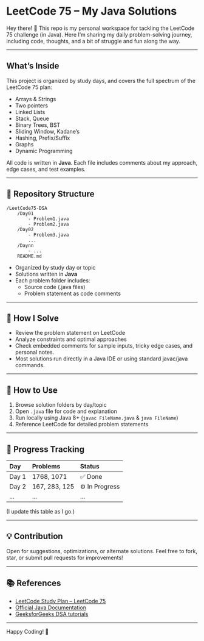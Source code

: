 # LeetCode 75 – My Java Solutions

Hey there! 👋
This repo is my personal workspace for tackling the LeetCode 75 challenge (in Java). Here I’m sharing my daily problem-solving journey, including code, thoughts, and a bit of struggle and fun along the way.

***

## What’s Inside

This project is organized by study days, and covers the full spectrum of the LeetCode 75 plan:

- Arrays \& Strings
- Two pointers
- Linked Lists
- Stack, Queue
- Binary Trees, BST
- Sliding Window, Kadane’s
- Hashing, Prefix/Suffix
- Graphs
- Dynamic Programming

All code is written in **Java**. Each file includes comments about my approach, edge cases, and test examples.

***

## 📂 Repository Structure

```
/LeetCode75-DSA
    /Day01
        - Problem1.java
        - Problem2.java
    /Day02
        - Problem3.java
        ...
    /Daynn
        - ...
    README.md
```

- Organized by study day or topic
- Solutions written in **Java**
- Each problem folder includes:
    - Source code (.java files)
    - Problem statement as code comments

***

## 🏹 How I Solve

- Review the problem statement on LeetCode
- Analyze constraints and optimal approaches
- Check embedded comments for sample inputs, tricky edge cases, and personal notes.
- Most solutions run directly in a Java IDE or using standard javac/java commands.

***

## 🚩 How to Use

1. Browse solution folders by day/topic
2. Open `.java` file for code and explanation
3. Run locally using Java 8+ (`javac FileName.java` \& `java FileName`)
4. Reference LeetCode for detailed problem statements

***

## 🤖 Progress Tracking

| Day | Problems | Status |
| :-- | :-- | :-- |
| Day 1 | 1768, 1071 | ✅ Done |
| Day 2 | 167, 283, 125 | ⚙️ In Progress |
| ... | ... | ... |

(I update this table as I go.)

***

## 💡 Contribution

Open for suggestions, optimizations, or alternate solutions.
Feel free to fork, star, or submit pull requests for improvements!

***

## 📚 References

- [LeetCode Study Plan – LeetCode 75](https://leetcode.com/study-plan/leetcode-75/)
- [Official Java Documentation](https://docs.oracle.com/javase/8/docs/)
- [GeeksforGeeks DSA tutorials](https://www.geeksforgeeks.org/data-structures/)

***

Happy Coding! 🚀

